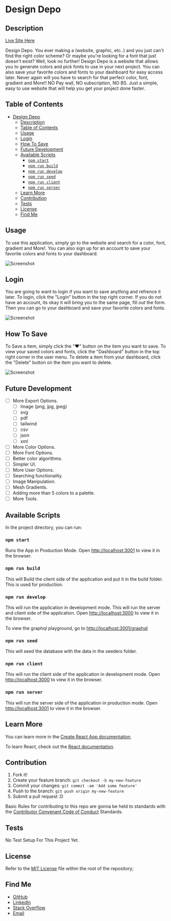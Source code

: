 # Design Depo

## Description

[Live Site Here](https://design-depo-50c7f040c26d.herokuapp.com/)

Design Depo. You ever making a (website, graphic, etc..) and you just can't find the right color scheme? Or maybe you're looking for a font that just doesn't exist? Well, look no further! Design Depo is a website that allows you to generate colors and pick fonts to use in your next project. You can also save your favorite colors and fonts to your dashboard for easy access later. Never again will you have to search for that perfect color, font, gradient and More!! NO Pay wall, NO subscription, NO BS. Just a simple, easy to use website that will help you get your project done faster.

## Table of Contents

- [Design Depo](#design-depo)
  - [Description](#description)
  - [Table of Contents](#table-of-contents)
  - [Usage](#usage)
  - [Login](#login)
  - [How To Save](#how-to-save)
  - [Future Development](#future-development)
  - [Available Scripts](#available-scripts)
    - [`npm start`](#npm-start)
    - [`npm run build`](#npm-run-build)
    - [`npm run develop`](#npm-run-develop)
    - [`npm run seed`](#npm-run-seed)
    - [`npm run client`](#npm-run-client)
    - [`npm run server`](#npm-run-server)
  - [Learn More](#learn-more)
  - [Contribution](#contribution)
  - [Tests](#tests)
  - [License](#license)
  - [Find Me](#find-me)

## Usage

To use this application, simply go to the website and search for a color, font, gradient and More!. You can also sign up for an account to save your favorite colors and fonts to your dashboard.

![Screenshot](https://github.com/NateAyye/design-depo/blob/main/client/src/assets/images/screenshot.png?raw=true)

## Login

You are going to want to login if you want to save anything and refrence it later. To login, click the "Login" button in the top right corner. If you do not have an account, its okay it will bring you to the same page, fill out the form. Then you can go to your dashboard and save your favorite colors and fonts.

![Screenshot](https://github.com/NateAyye/design-depo/blob/main/client/src/assets/images/screenshot2.png?raw=true)

## How To Save

To Save a item, simply click the ":heart:" button on the item you want to save. To view your saved colors and fonts, click the "Dashboard" button in the top right corner in the user menu. To delete a item from your dashboard, click the "Delete" button on the item you want to delete.

![Screenshot](https://github.com/NateAyye/design-depo/blob/main/client/src/assets/images/screenshot3.png?raw=true)

## Future Development

- [ ] More Export Options.
  - [ ] Image (png, jpg, jpeg)
  - [ ] svg
  - [ ] pdf
  - [ ] tailwind
  - [ ] csv
  - [ ] json
  - [ ] xml
- [ ] More Color Options.
- [ ] More Font Options.
- [ ] Better color algorithms.
- [ ] Simpler UI.
- [ ] More User Options.
- [ ] Searching functionality.
- [ ] Image Manipulation.
- [ ] Mesh Gradients.
- [ ] Adding more than 5 colors to a palette.
- [ ] More Tools.

## Available Scripts

In the project directory, you can run:

### `npm start`

Runs the App in Production Mode.
Open [http://localhost:3001](http://localhost:3001) to view it in the browser.

### `npm run build`

This will Build the client side of the application and put it in the build folder. This is used for production.

### `npm run develop`

This will run the application in development mode. This will run the server and client side of the application. Open [http://localhost:3000](http://localhost:3000) to view it in the browser.

To view the graphql playground, go to [http://localhost:3001/graphql](http://localhost:3001/graphql)

### `npm run seed`

This will seed the database with the data in the seeders folder.

### `npm run client`

This will run the client side of the application in development mode. Open [http://localhost:3000](http://localhost:3000) to view it in the browser.

### `npm run server`

This will run the server side of the application in production mode. Open [http://localhost:3001](http://localhost:3001) to view it in the browser.

## Learn More

You can learn more in the [Create React App documentation](https://facebook.github.io/create-react-app/docs/getting-started).

To learn React, check out the [React documentation](https://reactjs.org/).

## Contribution

1. Fork it!
2. Create your feature branch: `git checkout -b my-new-feature`
3. Commit your changes: `git commit -am 'Add some feature'`
4. Push to the branch: `git push origin my-new-feature`
5. Submit a pull request :D

Basic Rules for contributing to this repo are gonna be held to standards with the [Contributor Convenant Code of Conduct](https://www.contributor-covenant.org/version/2/1/code_of_conduct/) Standards.

## Tests

No Test Setup For This Project Yet.

## License

Refer to the [MIT License](https://github.com/NateAyye/design-depo/blob/main/LICENSE) file within the root of the repository;

## Find Me

- [GitHub](https://github.com/NateAyye)
- [LinkedIn](https://www.linkedin.com/in/nathan-cuevas/)
- [Stack Overflow](https://stackoverflow.com/users/21148929/nateayye)
- [Email](mailto:nathanacueas97@gmail.com)
